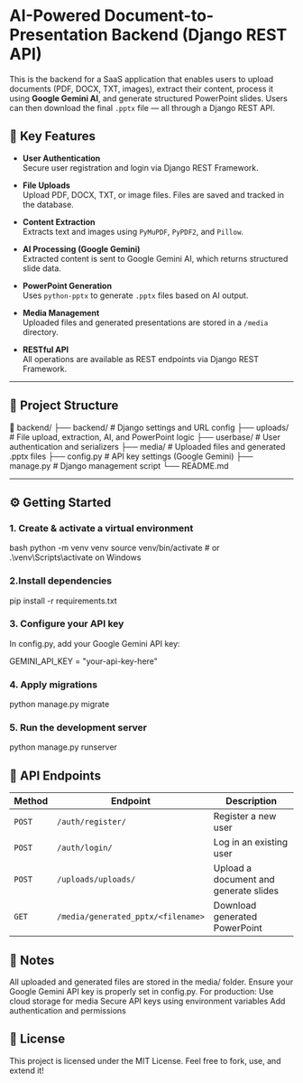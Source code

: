 # AI-Powered Document-to-Presentation Backend (Django REST API)

This is the backend for a SaaS application that enables users to upload documents (PDF, DOCX, TXT, images), extract their content, process it using **Google Gemini AI**, and generate structured PowerPoint slides. Users can then download the final `.pptx` file — all through a Django REST API.

## 🚀 Key Features

- **User Authentication**  
  Secure user registration and login via Django REST Framework.

- **File Uploads**  
  Upload PDF, DOCX, TXT, or image files. Files are saved and tracked in the database.

- **Content Extraction**  
  Extracts text and images using `PyMuPDF`, `PyPDF2`, and `Pillow`.

- **AI Processing (Google Gemini)**  
  Extracted content is sent to Google Gemini AI, which returns structured slide data.

- **PowerPoint Generation**  
  Uses `python-pptx` to generate `.pptx` files based on AI output.

- **Media Management**  
  Uploaded files and generated presentations are stored in a `/media` directory.

- **RESTful API**  
  All operations are available as REST endpoints via Django REST Framework.

---

## 🧱 Project Structure

📁 backend/
├── backend/ # Django settings and URL config
├── uploads/ # File upload, extraction, AI, and PowerPoint logic
├── userbase/ # User authentication and serializers
├── media/ # Uploaded files and generated .pptx files
├── config.py # API key settings (Google Gemini)
├── manage.py # Django management script
└── README.md


---

## ⚙️ Getting Started

### 1. Create & activate a virtual environment

bash
python -m venv venv
source venv/bin/activate  # or .\venv\Scripts\activate on Windows

### 2.Install dependencies
pip install -r requirements.txt

### 3. Configure your API key
In config.py, add your Google Gemini API key:

GEMINI_API_KEY = "your-api-key-here"

### 4. Apply migrations
python manage.py migrate

### 5. Run the development server
python manage.py runserver

## 🔌 API Endpoints
| Method | Endpoint                           | Description                           |
| ------ | ---------------------------------- | ------------------------------------- |
| `POST` | `/auth/register/`                  | Register a new user                   |
| `POST` | `/auth/login/`                     | Log in an existing user               |
| `POST` | `/uploads/uploads/`                | Upload a document and generate slides |
| `GET`  | `/media/generated_pptx/<filename>` | Download generated PowerPoint         |


## 📁 Notes

All uploaded and generated files are stored in the media/ folder.
Ensure your Google Gemini API key is properly set in config.py.
For production:
Use cloud storage for media
Secure API keys using environment variables
Add authentication and permissions

## 📄 License

This project is licensed under the MIT License.
Feel free to fork, use, and extend it!
